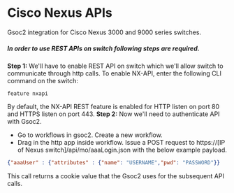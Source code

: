# Cisco Nexus APIs
Gsoc2 integration for Cisco Nexus 3000 and 9000 series switches.
##### In order to use REST APIs on switch following steps are required. 
**Step 1:** We'll have to enable REST API on switch which we'll allow switch to communicate through http calls.
To enable NX-API, enter the following CLI command on the switch:
``` 
feature nxapi
```
By default, the NX-API REST feature is enabled for HTTP listen on port 80 and HTTPS listen on port 443.
**Step 2:** Now we'll need to authenticate API with Gsoc2. 
- Go to workflows in gsoc2. Create a new workflow.
- Drag in the http app inside workflow. Issue a POST request to https://[IP of Nexus switch]/api/mo/aaaLogin.json with the below example payload.
 ```json
{"aaaUser" : {"attributes" : {"name": "USERNAME","pwd": "PASSWORD"}}
```
This call returns a cookie value that the Gsoc2 uses for the subsequent API calls.

